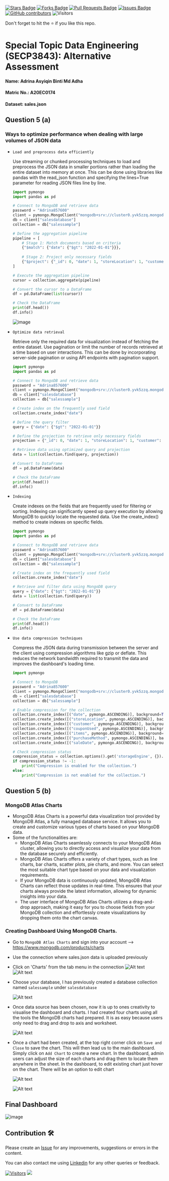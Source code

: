 <a href="https://github.com/drshahizan/SECP3843/stargazers"><img src="https://img.shields.io/github/stars/drshahizan/SECP3843" alt="Stars Badge"/></a>
<a href="https://github.com/drshahizan/SECP3843/network/members"><img src="https://img.shields.io/github/forks/drshahizan/SECP3843" alt="Forks Badge"/></a>
<a href="https://github.com/drshahizan/SECP3843/pulls"><img src="https://img.shields.io/github/issues-pr/drshahizan/SECP3843" alt="Pull Requests Badge"/></a>
<a href="https://github.com/drshahizan/SECP3843/issues"><img src="https://img.shields.io/github/issues/drshahizan/SECP3843" alt="Issues Badge"/></a>
<a href="https://github.com/drshahizan/SECP3843/graphs/contributors"><img alt="GitHub contributors" src="https://img.shields.io/github/contributors/drshahizan/SECP3843?color=2b9348"></a>
![Visitors](https://api.visitorbadge.io/api/visitors?path=https%3A%2F%2Fgithub.com%2Fdrshahizan%2FSECP3843&labelColor=%23d9e3f0&countColor=%23697689&style=flat)


Don't forget to hit the :star: if you like this repo.

# Special Topic Data Engineering (SECP3843): Alternative Assessment

#### Name: Adrina Asyiqin Binti Md Adha
#### Matric No.: A20EC0174
#### Dataset: sales.json

## Question 5 (a)
### Ways to optimize performance when dealing with large volumes of JSON data
- `Load and preprocess data efficiently`
  
  Use streaming or chunked processing techniques to load and preprocess the JSON data in smaller portions rather than loading the entire dataset into memory at once. This can be done using libraries like pandas with the read_json function and specifying the lines=True parameter for reading JSON files line by line.
    ```py
    import pymongo
    import pandas as pd

    # Connect to MongoDB and retrieve data
    password = "Adrina857600"
    client = pymongo.MongoClient("mongodb+srv://cluster0.yvk5zzq.mongodb.net/", username="adrinaasyiqin", password=password)
    db = client["salesdatabase"]
    collection = db["salessample"]

    # Define the aggregation pipeline
    pipeline = [
        # Stage 1: Match documents based on criteria
        {"$match": {"date": {"$gt": "2022-01-01"}}},
        
        # Stage 2: Project only necessary fields
        {"$project": {"_id": 0, "date": 1, "storeLocation": 1, "customer": 1, "couponUsed": 1}}
    ]

    # Execute the aggregation pipeline
    cursor = collection.aggregate(pipeline)

    # Convert the cursor to a DataFrame
    df = pd.DataFrame(list(cursor))

    # Check the DataFrame
    print(df.head())
    df.info()

    ```
    ![image](https://github.com/drshahizan/SECP3843/assets/96984290/b03660a4-53ae-4aa4-8720-535924142231)



- `Optimize data retrieval`
  
  Retrieve only the required data for visualization instead of fetching the entire dataset. Use pagination or limit the number of records retrieved at a time based on user interactions. This can be done by incorporating server-side pagination or using API endpoints with pagination support.
    ```py
    import pymongo
    import pandas as pd

    # Connect to MongoDB and retrieve data
    password = "Adrina857600"
    client = pymongo.MongoClient("mongodb+srv://cluster0.yvk5zzq.mongodb.net/", username="adrinaasyiqin", password=password)
    db = client["salesdatabase"]
    collection = db["salessample"]

    # Create index on the frequently used field
    collection.create_index("date")

    # Define the query filter
    query = {"date": {"$gt": "2022-01-01"}}

    # Define the projection to retrieve only necessary fields
    projection = {"_id": 0, "date": 1, "storeLocation": 1, "customer": 1, "couponUsed": 1}

    # Retrieve data using optimized query and projection
    data = list(collection.find(query, projection))

    # Convert to DataFrame
    df = pd.DataFrame(data)

    # Check the DataFrame
    print(df.head())
    df.info()
    ```
    

- `Indexing`
  
  Create indexes on the fields that are frequently used for filtering or sorting. Indexing can significantly speed up query execution by allowing MongoDB to quickly locate the requested data. Use the create_index() method to create indexes on specific fields.
    ```py
    import pymongo
    import pandas as pd

    # Connect to MongoDB and retrieve data
    password = "Adrina857600"
    client = pymongo.MongoClient("mongodb+srv://cluster0.yvk5zzq.mongodb.net/", username="adrinaasyiqin", password=password)
    db = client["salesdatabase"]
    collection = db["salessample"]

    # Create index on the frequently used field
    collection.create_index("date")

    # Retrieve and filter data using MongoDB query
    query = {"date": {"$gt": "2022-01-01"}}
    data = list(collection.find(query))

    # Convert to DataFrame
    df = pd.DataFrame(data)

    # Check the DataFrame
    print(df.head())
    df.info()
    ```

- `Use data compression techniques`
  
  Compress the JSON data during transmission between the server and the client using compression algorithms like gzip or deflate. This reduces the network bandwidth required to transmit the data and improves the dashboard's loading time.

    ```py
    import pymongo

    # Connect to MongoDB
    password = "Adrina857600"
    client = pymongo.MongoClient("mongodb+srv://cluster0.yvk5zzq.mongodb.net/", username="adrinaasyiqin", password=password)
    db = client["salesdatabase"]
    collection = db["salessample"]

    # Enable compression for the collection
    collection.create_index([("date", pymongo.ASCENDING)], background=True)
    collection.create_index([("storeLocation", pymongo.ASCENDING)], background=True)
    collection.create_index([("customer", pymongo.ASCENDING)], background=True)
    collection.create_index([("couponUsed", pymongo.ASCENDING)], background=True)
    collection.create_index([("items", pymongo.ASCENDING)], background=True)
    collection.create_index([("purchaseMethod", pymongo.ASCENDING)], background=True)
    collection.create_index([("saleDate", pymongo.ASCENDING)], background=True)

    # Check compression status
    compression_status = collection.options().get('storageEngine', {}).get('wiredTiger', {}).get('configString', '').find('block_compressor')
    if compression_status != -1:
        print("Compression is enabled for the collection.")
    else:
        print("Compression is not enabled for the collection.")


    ```

## Question 5 (b)
### MongoDB Atlas Charts
- MongoDB Atlas Charts is a powerful data visualization tool provided by MongoDB Atlas, a fully managed database service. It allows you to create and customize various types of charts based on your MongoDB data.
- Some of the functionalities are:  
  - MongoDB Atlas Charts seamlessly connects to your MongoDB Atlas cluster, allowing you to directly access and visualize your data from the database securely and efficiently.
  - MongoDB Atlas Charts offers a variety of chart types, such as line charts, bar charts, scatter plots, pie charts, and more. You can select the most suitable chart type based on your data and visualization requirements.
  - If your MongoDB data is continuously updated, MongoDB Atlas Charts can reflect those updates in real-time. This ensures that your charts always provide the latest information, allowing for dynamic insights into your data.
  - The user interface of MongoDB Atlas Charts utilizes a drag-and-drop approach, making it easy for you to choose fields from your MongoDB collection and effortlessly create visualizations by dropping them onto the chart canvas.


### Creating Dashboard Using MongoDB Charts.
- Go to `MongoDB Atlas Charts` and sign into your account --> https://www.mongodb.com/products/charts
- Use the connection where sales.json data is uploaded previously
- Click on 'Charts' from the tab menu in the connection
  ![Alt text](files/images/image.png)
  ![Alt text](files/images/image-1.png)
  
- Choose your database, I has previously created a database collection named `salessample` under `salesdatabase`

  ![Alt text](files/images/image-2.png)

- Once data source has been chosen, now it is up to ones creativity to visualise the dashboard and charts. I had created four charts using all the tools the MongoDB charts had prepared. It is as easy because users only need to drag and drop to axis and worksheet.

  ![Alt text](files/images/image-3.png)

- Once a chart had been created, at the top right corner click on `Save and Close` to save the chart. This will then lead us to the main dashboard. Simply click on `Add Chart` to create a new chart. In the dashboard, admin users can adjust the size of each charts and drag them to locate them anywhere in the sheet. In the dashboard, to edit existing chart just hover on the chart. There will be an option to edit chart

  ![Alt text](files/images/image-4.png)

  ![Alt text](files/images/image-6.png)


## Final Dashboard 

   ![image](https://github.com/drshahizan/SECP3843/assets/96984290/00388f29-4a67-4fc4-9eb4-6033771b2b83)







## Contribution 🛠️
Please create an [Issue](https://github.com/drshahizan/special-topic-data-engineering/issues) for any improvements, suggestions or errors in the content.

You can also contact me using [Linkedin](https://www.linkedin.com/in/drshahizan/) for any other queries or feedback.

[![Visitors](https://api.visitorbadge.io/api/visitors?path=https%3A%2F%2Fgithub.com%2Fdrshahizan&labelColor=%23697689&countColor=%23555555&style=plastic)](https://visitorbadge.io/status?path=https%3A%2F%2Fgithub.com%2Fdrshahizan)
![](https://hit.yhype.me/github/profile?user_id=81284918)
